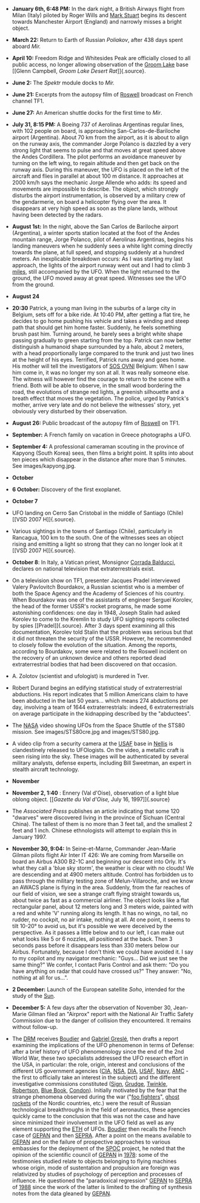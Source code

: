 ﻿
-   **January 6th, 6:48 PM:** In the dark night, a British Airways flight from Milan (Italy) piloted by Roger Wills and [Mark Stuart](temoins.html#StuartMark) begins its descent towards Manchester Airport (England) and narrowly misses a bright object.

-   **March 22:** Return to Earth of Russian _Poliakov_, after 438 days
    spent aboard *Mir.*

-   **April 10:** Freedom Ridge and Whitesides Peak are officially closed to all public access, no longer allowing observation of the [Groom Lake](Area51.html) base [\[Glenn Campbell, *Groom Lake Desert Rat*\]]{.source}.

-   **June 2:** The *Spektr* module docks to *Mir.*

-   **June 21:** Excerpts from the autopsy film of [Roswell](1947-07-02_Roswell.html) broadcast on French channel TF1.

-   **June 27:** An American shuttle docks for the first time to *Mir*.

-   **July 31, 8:15 PM:** A Boeing 737 of Aerolinas Argentinas regular
    lines, with 102 people on board, is approaching San-Carlos-de-Bariloche
    airport (Argentina). About 70 km from the airport, as it is about to
    align on the runway axis, the commander Jorge Polanco is dazzled by
    a very strong light that seems to pulse and that moves at great
    speed above the Andes Cordillera. The pilot performs an avoidance
    maneuver by turning on the left wing, to regain altitude and then
    get back on the runway axis. During this maneuver, the UFO is placed
    on the left of the aircraft and flies in parallel at about 100 m
    distance. It approaches at 2000 km/h says the mechanic Jorge Allende
    who adds: its speed and movements are impossible to describe. The
    object, which strongly disturbs the airport instrumentation, is
    observed by a military crew of the gendarmerie, on board a helicopter
    flying over the area. It disappears at very high speed as soon as
    the plane lands, without having been detected by the radars.

-   **August 1st:** In the night, above the San Carlos de Bariloche airport (Argentina), a winter sports station located at the foot of the Andes mountain range, Jorge Polanco, pilot of Aerolinas Argentinas, begins his landing maneuvers when he suddenly sees a white light coming directly towards the plane, at full speed, and stopping suddenly at a hundred meters. An inexplicable breakdown occurs: As I was starting my last approach, the lights of the airport runway went out and I had to climb 3 [miles](unites.html#mile), still accompanied by the UFO. When the light returned to the ground, the UFO moved away at great speed. Witnesses see the UFO from the ground.

- **August 24**

- **20:30** Patrick, a young man living in the suburbs of a large city in Belgium, sets off for a bike ride. At 10:40 PM, after getting a flat tire, he decides to go home pushing his vehicle and takes a winding and steep path that should get him home faster. Suddenly, he feels something brush past him. Turning around, he barely sees a bright white shape passing gradually to green starting from the top. Patrick can now better distinguish a humanoid shape surrounded by a halo, about 2 meters, with a head proportionally large compared to the trunk and just two lines at the height of his eyes. Terrified, Patrick runs away and goes home. His mother will tell the investigators of [SOS OVNI](SOS-OVNI.html) Belgium: When I saw him come in, it was no longer my son at all. It was really someone else. The witness will however find the courage to return to the scene with a friend. Both will be able to observe, in the small wood bordering the road, the evolutions of strange red lights, a greenish silhouette and a breath effect that moves the vegetation. The police, urged by Patrick's mother, arrive very late and do not believe the witnesses' story, yet obviously very disturbed by their observation.

-   **August 26:** Public broadcast of the autopsy film of [Roswell](1947-07-02_Roswell.html) on TF1.


-   **September:** A French family on vacation in Greece photographs a UFO.

-  **September 4:** A professional cameraman scouting in the province of Kapyong (South Korea) sees, then films a bright point. It splits into about ten pieces which disappear in the distance after more than 5 minutes. See images/kapyong.jpg.

- **October**


-   **6 October:** Discovery of the first exoplanet.

- **October 7**


-   UFO landing on Cerro San Cristobal in the middle of Santiago (Chile) [\[VSD 2007 H\]]{.source}.


- Various sightings in the towns of Santiago (Chile), particularly in Rancagua, 100 km to the south. One of the witnesses sees an object rising and emitting a light so strong that they can no longer look at it [\[VSD 2007 H\]]{.source}.


-   **October 8**: In Italy, a Vatican priest, Monsignor [Corrada Balducci](BalducciCorrado.html), declares on national television that extraterrestrials exist.

- On a television show on TF1, presenter Jacques Pradel interviewed Valery Pavlovitch Bourdakov, a Russian scientist who is a member of both the Space Agency and the Academy of Sciences of his country. When Bourdakov was one of the assistants of engineer Sergueï Korolev, the head of the former USSR's rocket programs, he made some astonishing confidences: one day in 1948, Joseph Stalin had asked Korolev to come to the Kremlin to study UFO sighting reports collected by spies [\[Pradel\]]{.source}. After 3 days spent examining all this documentation, Korolev told Stalin that the problem was serious but that it did not threaten the security of the USSR. However, he recommended to closely follow the evolution of the situation. Among the reports, according to Bourdakov, some were related to the Roswell incident on the recovery of an unknown device and others reported dead extraterrestrial bodies that had been discovered on that occasion.

- A. Zolotov (scientist and ufologist) is murdered in Tver.

- Robert Durand begins an edifying statistical study of extraterrestrial abductions. His report indicates that 5 million Americans claim to have been abducted in the last 50 years... which means 274 abductions per day, involving a team of 1644 extraterrestrials: indeed, 6 extraterrestrials on average participate in the kidnapping described by the "abductees".

- The [NASA](NASA.html) video showing UFOs from the Space Shuttle of the STS80 mission. See images/STS80cre.jpg and images/STS80.jpg.

 - A video clip from a security camera at the [USAF](USAF.html) base in [Nellis](NellisAFB.html) is clandestinely released to UFOlogists. On the video, a metallic craft is seen rising into the sky. These images will be authenticated by several military analysts, defense experts, including Bill Sweetman, an expert in stealth aircraft technology.

- **November**


-   **November 2, 1:40** : Ennery (Val d'Oise), observation of a light blue oblong object. [\[*Gazette du Val d'Oise,* July 16, 1997\]]{.source}


-   The *Associated Press* publishes an article indicating that some 120 "dwarves" were discovered living in the province of Sichuan (Central China). The tallest of them is no more than 3 feet tall, and the smallest 2 feet and 1 inch. Chinese ethnologists will attempt to explain this in January 1997.

-   **November 30, 9:04:** In Seine-et-Marne, Commander Jean-Marie Gilman pilots flight Air Inter IT 426: We are coming from Marseille on board an Airbus A300 B2-1C and beginning our descent into Orly. It's what they call a 'blue sky storm', the weather is clear with no clouds! We are descending and at 4900 meters altitude. Control has forbidden us to pass through the military testing zone of Melun-Villaroche, and we know an AWACS plane is flying in the area. Suddenly, from the far reaches of our field of vision, we see a strange craft flying straight towards us, about twice as fast as a commercial airliner. The object looks like a flat rectangular panel, about 12 meters long and 3 meters wide, painted with a red and white 'V' running along its length. It has no wings, no tail, no rudder, no cockpit, no air intake, nothing at all. At one point, it seems to tilt 10-20° to avoid us, but it's possible we were deceived by the perspective. As it passes a little below and to our left, I can make out what looks like 5 or 6 nozzles, all positioned at the back. Then 3 seconds pass before it disappears less than 330 meters below our Airbus. Fortunately, because I don't think we could have avoided it. I say to my copilot and my navigator mechanic: "Guys... Did we just see the same thing?" We confer, I contact Paris Control and ask them: "Do you have anything on radar that could have crossed us?" They answer: "No, nothing at all for us...".

-   **2 December:** Launch of the European satellite *Soho*, intended for the study of the [Sun](Sun.html).

-   **December 5:** A few days after the observation of November 30,
    Jean-Marie Gilman filed an "Airprox" report with the National
    Air Traffic Safety Commission due to the danger of collision they
    encountered. It remains without follow-up.


- The [DRM](DRM.html) receives [Boudier](BoudierAlain.html) and [Gabriel Greslé](GresleJeanGabriel.html), then drafts a report examining the implications of the UFO phenomenon in terms of Defense: after a brief history of UFO phenomenology since the end of the 2nd World War, these two specialists addressed the UFO research effort in the USA, in particular: the role, origin, interest and conclusions of the different US government agencies ([CIA](CIA.html), [NSA](NSA.html), [DIA](DIA.html), [USAF](USAF.html), [Navy](USNavy.html), [AMC](AMC.html) - the first to officially take an interest in the subject) and the different investigative commissions constituted ([Sign](Sign.html), [Grudge](Grudge.html), [Twinkle](Grudge.html#Twinkle), [Robertson](Robertson.html), [Blue Book](BlueBook.html), [Condon](BlueBook.html#Condon)). Initially motivated by the fear that the strange phenomena observed during the war ("[foo fighters](FooFighters.html)", [ghost rockets](GhostRockets.html) of the Nordic countries, etc.) were the result of Russian technological breakthroughs in the field of aeronautics, these agencies quickly came to the conclusion that this was not the case and have since minimized their involvement in the UFO field as well as any element supporting the [ETH](ETH.html) of UFOs. [Boudier](BoudierAlain.html) then recalls the French case of [GEPAN](GEPAN.html) and then [SEPRA](SEPRA.html). After a point on the means available to [GEPAN](GEPAN.html) and on the failure of prospective approaches to various embassies for the deployment of the [SPOC](SPOC.html) project, he noted that the opinion of the scientific council of [GEPAN](GEPAN.html) in [1978](1978.html): some of the testimonies studied relate to objects belonging to flying machines whose origin, mode of sustentation and propulsion are foreign was relativized by studies of psychology of perception and processes of influence. He questioned the "paradoxical regression" [GEPAN](GEPAN.html) to [SEPRA](SEPRA.html) of [1988](1988.html) since the work of the latter is limited to the drafting of synthesis notes from the data gleaned by [GEPAN](GEPAN.html).
